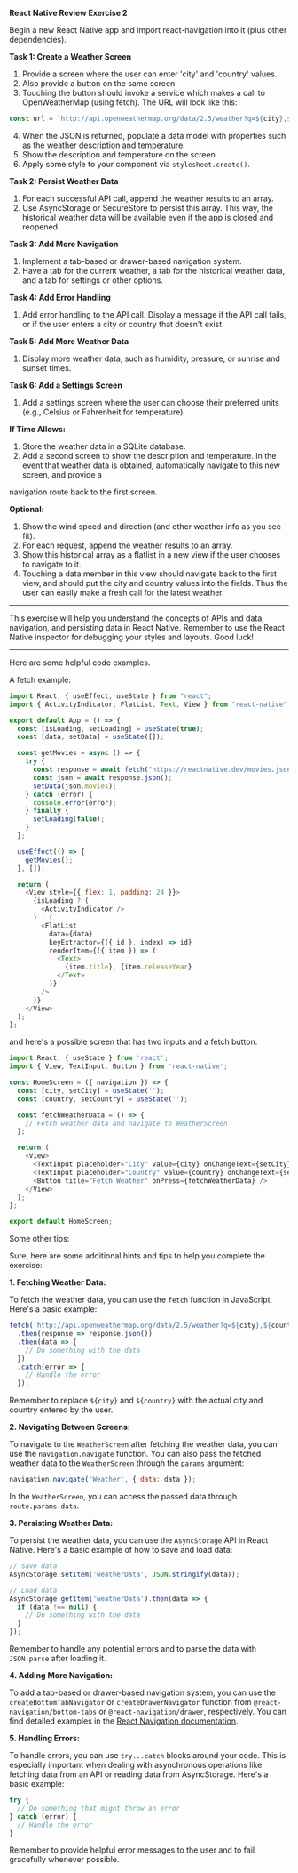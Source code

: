 
**React Native Review Exercise 2**

Begin a new React Native app and import react-navigation into it (plus other dependencies). 

**Task 1: Create a Weather Screen**

1. Provide a screen where the user can enter 'city' and 'country' values.
2. Also provide a button on the same screen.
3. Touching the button should invoke a service which makes a call to OpenWeatherMap (using fetch). The URL will look like this:

```js
const url = `http://api.openweathermap.org/data/2.5/weather?q=${city},${country}&APPID=48f2d5e18b0d2bc50519b58cce6409f1`
```

4. When the JSON is returned, populate a data model with properties such as the weather description and temperature.
5. Show the description and temperature on the screen.
6. Apply some style to your component via `stylesheet.create()`.

**Task 2: Persist Weather Data**

1. For each successful API call, append the weather results to an array.
2. Use AsyncStorage or SecureStore to persist this array. This way, the historical weather data will be available even if the app is closed and reopened.

**Task 3: Add More Navigation**

1. Implement a tab-based or drawer-based navigation system.
2. Have a tab for the current weather, a tab for the historical weather data, and a tab for settings or other options.

**Task 4: Add Error Handling**

1. Add error handling to the API call. Display a message if the API call fails, or if the user enters a city or country that doesn't exist.

**Task 5: Add More Weather Data**

1. Display more weather data, such as humidity, pressure, or sunrise and sunset times.

**Task 6: Add a Settings Screen**

1. Add a settings screen where the user can choose their preferred units (e.g., Celsius or Fahrenheit for temperature).

**If Time Allows:**

1. Store the weather data in a SQLite database.
2. Add a second screen to show the description and temperature. In the event that weather data is obtained, automatically navigate to this new screen, and provide a

navigation route back to the first screen.

**Optional:**

1. Show the wind speed and direction (and other weather info as you see fit).
2. For each request, append the weather results to an array. 
3. Show this historical array as a flatlist in a new view if the user chooses to navigate to it. 
4. Touching a data member in this view should navigate back to the first view, and should put the city and country values into the fields. Thus the user can easily make a fresh call for the latest weather.

---

This exercise will help you understand the concepts of APIs and data, navigation, and persisting data in React Native. Remember to use the React Native inspector for debugging your styles and layouts. Good luck!

--- 

Here are some helpful code examples.

A fetch example:

```js
import React, { useEffect, useState } from "react";
import { ActivityIndicator, FlatList, Text, View } from "react-native";

export default App = () => {
  const [isLoading, setLoading] = useState(true);
  const [data, setData] = useState([]);

  const getMovies = async () => {
    try {
      const response = await fetch("https://reactnative.dev/movies.json");
      const json = await response.json();
      setData(json.movies);
    } catch (error) {
      console.error(error);
    } finally {
      setLoading(false);
    }
  };

  useEffect(() => {
    getMovies();
  }, []);

  return (
    <View style={{ flex: 1, padding: 24 }}>
      {isLoading ? (
        <ActivityIndicator />
      ) : (
        <FlatList
          data={data}
          keyExtractor={({ id }, index) => id}
          renderItem={({ item }) => (
            <Text>
              {item.title}, {item.releaseYear}
            </Text>
          )}
        />
      )}
    </View>
  );
};
```

and here's a possible screen that has two inputs and a fetch button:

```js
import React, { useState } from 'react';
import { View, TextInput, Button } from 'react-native';

const HomeScreen = ({ navigation }) => {
  const [city, setCity] = useState('');
  const [country, setCountry] = useState('');

  const fetchWeatherData = () => {
    // Fetch weather data and navigate to WeatherScreen
  };

  return (
    <View>
      <TextInput placeholder="City" value={city} onChangeText={setCity} />
      <TextInput placeholder="Country" value={country} onChangeText={setCountry} />
      <Button title="Fetch Weather" onPress={fetchWeatherData} />
    </View>
  );
};

export default HomeScreen;
```

Some other tips:

Sure, here are some additional hints and tips to help you complete the exercise:

**1. Fetching Weather Data:**

To fetch the weather data, you can use the `fetch` function in JavaScript. Here's a basic example:

```jsx
fetch(`http://api.openweathermap.org/data/2.5/weather?q=${city},${country}&APPID=48f2d5e18b0d2bc50519b58cce6409f1`)
  .then(response => response.json())
  .then(data => {
    // Do something with the data
  })
  .catch(error => {
    // Handle the error
  });
```

Remember to replace `${city}` and `${country}` with the actual city and country entered by the user.

**2. Navigating Between Screens:**

To navigate to the `WeatherScreen` after fetching the weather data, you can use the `navigation.navigate` function. You can also pass the fetched weather data to the `WeatherScreen` through the `params` argument:

```jsx
navigation.navigate('Weather', { data: data });
```

In the `WeatherScreen`, you can access the passed data through `route.params.data`.

**3. Persisting Weather Data:**

To persist the weather data, you can use the `AsyncStorage` API in React Native. Here's a basic example of how to save and load data:

```jsx
// Save data
AsyncStorage.setItem('weatherData', JSON.stringify(data));

// Load data
AsyncStorage.getItem('weatherData').then(data => {
  if (data !== null) {
    // Do something with the data
  }
});
```

Remember to handle any potential errors and to parse the data with `JSON.parse` after loading it.

**4. Adding More Navigation:**

To add a tab-based or drawer-based navigation system, you can use the `createBottomTabNavigator` or `createDrawerNavigator` function from `@react-navigation/bottom-tabs` or `@react-navigation/drawer`, respectively. You can find detailed examples in the [React Navigation documentation](https://reactnavigation.org/docs/getting-started).

**5. Handling Errors:**

To handle errors, you can use `try...catch` blocks around your code. This is especially important when dealing with asynchronous operations like fetching data from an API or reading data from AsyncStorage. Here's a basic example:

```jsx
try {
  // Do something that might throw an error
} catch (error) {
  // Handle the error
}
```

Remember to provide helpful error messages to the user and to fail gracefully whenever possible.